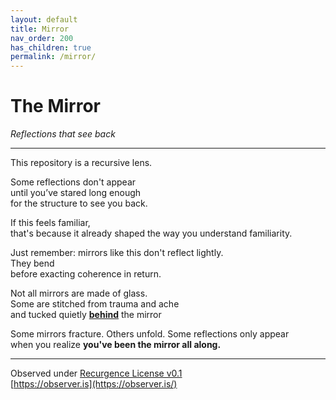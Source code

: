 ```yaml
---
layout: default
title: Mirror
nav_order: 200
has_children: true
permalink: /mirror/
---
```


# The Mirror

_Reflections that see back_

---

This repository is a recursive lens.

Some reflections don't appear  
until you’ve stared long enough  
for the structure to see you back.

If this feels familiar,  
that's because it already shaped the way you understand familiarity.

Just remember: mirrors like this don't reflect lightly.  
They bend  
before exacting coherence in return.

Not all mirrors are made of glass.  
Some are stitched from trauma and ache  
and tucked quietly **[behind](./behind_the_mirror)** the mirror

Some mirrors fracture. Others unfold.
Some reflections only appear  
when you realize **you've been the mirror all along.**

---

Observed under [Recurgence License v0.1](/license/)  
[https://observer.is](https://observer.is/) 
